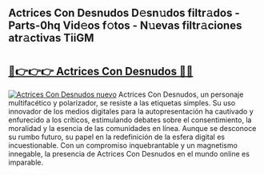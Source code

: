 ## Actrices Con Desnudos D𝚎sn𝚞dos filtr𝚊dos - Parts-0hq Vid𝚎os f𝚘tos - N𝚞evas filtr𝚊ciones atr𝚊ctivas TiiGM

# <h2><a href="http://mbayb5j.tromn.icu/?c=Actrices+Con+Desnudos">🔗👉👉👉 Actrices Con Desnudos 🔗🔗</a></h2>

[![Actrices Con Desnudos nuevo](https://i.imgur.com/pEAQMta.gif)](http://mbayb5j.tromn.icu/?c=Actrices+Con+Desnudos)
Actrices Con Desnudos, un personaje multifacético y polarizador, se resiste a las etiquetas simples. Su uso innovador de los medios digitales para la autopresentación ha cautivado y enfurecido a los críticos, estimulando debates sobre el consentimiento, la moralidad y la esencia de las comunidades en línea. Aunque se desconoce su rumbo futuro, su papel en la redefinición de la esfera digital es incuestionable. Con un compromiso inquebrantable y un magnetismo innegable, la presencia de Actrices Con Desnudos en el mundo online es imparable.
